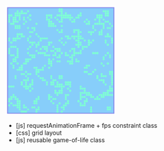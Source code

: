 
<img src="cover.png" width="256">

 - [js] requestAnimationFrame + fps constraint class
 - [css] grid layout
 - [js] reusable game-of-life class
